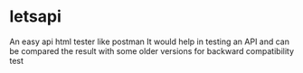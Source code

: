 # letsapi
An easy api html tester like postman
It would help in testing an API and can be compared the result with some older versions for backward compatibility test
